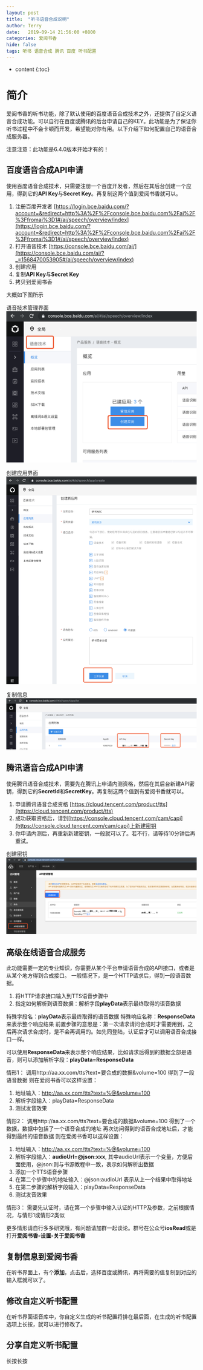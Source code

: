 ```yaml
---
layout: post
title:  "听书语音合成说明"
author: Terry
date:   2019-09-14 21:56:00 +0800
categories: 爱阅书香
hide: false
tags: 听书 语音合成 腾讯 百度 听书配置
---
```

 
* content
{:toc}


# 简介
爱阅书香的听书功能，除了默认使用的百度语音合成技术之外，还提供了自定义语音合成功能。可以自行在百度或腾讯的后台申请自己的KEY。此功能是为了保证你听书过程中不会卡顿而开发，希望能对你有用。以下介绍下如何配置自己的语音合成服务器。





注意注意：此功能是6.4.0版本开始才有的！

## 百度语音合成API申请

使用百度语音合成技术，只需要注册一个百度开发者，然后在其后台创建一个应用，得到它的**API Key**与**Secret Key**。再复制这两个值到爱阅书香就可以。
1. 注册百度开发者 [https://login.bce.baidu.com/?account=&redirect=http%3A%2F%2Fconsole.bce.baidu.com%2Fai%2F%3Ffromai%3D1#/ai/speech/overview/index](https://login.bce.baidu.com/?account=&redirect=http%3A%2F%2Fconsole.bce.baidu.com%2Fai%2F%3Ffromai%3D1#/ai/speech/overview/index)
2. 打开语音技术 [https://console.bce.baidu.com/ai/](https://console.bce.baidu.com/ai/?_=1568470053905#/ai/speech/overview/index)
3. 创建应用
4. 复制**API Key**与**Secret Key**
5. 拷贝到爱阅书香

大概如下图所示

语音技术管理界面
![在语音技术管理界面](/files/speechs/baidu1.png)


创建应用界面
![创建应用界面](/files/speechs/baidu2.png)

复制信息
![创建应用界面](/files/speechs/baidu3.png)

## 腾讯语音合成API申请

使用腾讯语音合成技术，需要先在腾讯上申请内测资格，然后在其后台新建API密钥，得到它的**SecretId**和**SecretKey**。再复制这两个值到有爱阅书香就可以。
1. 申请腾讯语音合成资格 [https://cloud.tencent.com/product/tts](https://cloud.tencent.com/product/tts)
2. 成功获取资格后，请到[https://console.cloud.tencent.com/cam/capi](https://console.cloud.tencent.com/cam/capi)上新建密钥
3. 你申请内测后，再重新新建密钥，一般就可以了。若不行，请等待10分钟后再重试。

创建密钥
![创建密钥](/files/speechs/tencent1.png)


## 高级在线语音合成服务
此功能需要一定的专业知识，你需要从某个平台申请语音合成的API接口，或者是从某个地方得到合成接口。
一般情况下，是一个HTTP请求后，得到一段语音数据。
1. 将HTTP请求接口输入到TTS语音步骤中
2. 指定如何解析到语音数据：解析字段**playData**表示最终取得的语音数据


特殊字段名：**playData**表示最终取得的语音数据
特殊响应名称：**ResponseData**来表示整个响应结果
前置步骤的意思是：第一次请求请问合成时才需要用到，之后再次请求合成时，是不会再调用的。如先同登陆，认证后才可以调用语音合成接口一样。

可以使用**ResponseData**来表示整个响应结果，比如请求后得到的数据全部是语音，则可以添加解析字段：**playData=ResponseData**



情形1：
调用http://aa.xx.com/tts?text=要合成的数据&volume=100
得到了一段语音数据
则在爱阅书香可以这样设置：
1. 地址输入：http://aa.xx.com/tts?text=%@&volume=100
2. 解析字段输入：playData=ResponseData
3. 测试发音效果

情形2：
调用http://aa.xx.com/tts?text=要合成的数据&volume=100
得到了一个数据，数据中包括了一个语音合成的地址
再次访问得到的语音合成地址后，才能得到最终的语音数据
则在爱阅书香可以这样设置：
1. 地址输入：http://aa.xx.com/tts?text=%@&volume=100
2. 解析字段输入：**audioUrl=@json:xxx**, 其中audioUrl表示一个变量，方便后面使用，@json:则与书源教程中一致，表示如何解析出数据
3. 添加一个TTS语音步骤
4. 在第二个步骤中的地址输入：@json:audioUrl 表示从上一个结果中取得地址
5. 在第二步骤的解析字段输入：playData=ResponseData
6. 测试发音效果

情形3：
需要先认证时，请在第一个步骤中输入认证的HTTP及参数，之前根据情况，与情形1或情形2类似

更多情形请自行多多研究哦，有问题请加群一起谈论。群号在公众号**iosRead**或是打开**爱阅书香-设置-关于爱阅书香**


## 复制信息到爱阅书香

在听书界面上，有个**添加**，点击后，选择百度或腾讯，再将需要的值复制到对应的输入框就可以了。

## 修改自定义听书配置

在听书界面语音库中，你自定义生成的听书配置将排在最后面，在生成的听书配置选项上长按，就可以进行修改了。

## 分享自定义听书配置

长按长按
